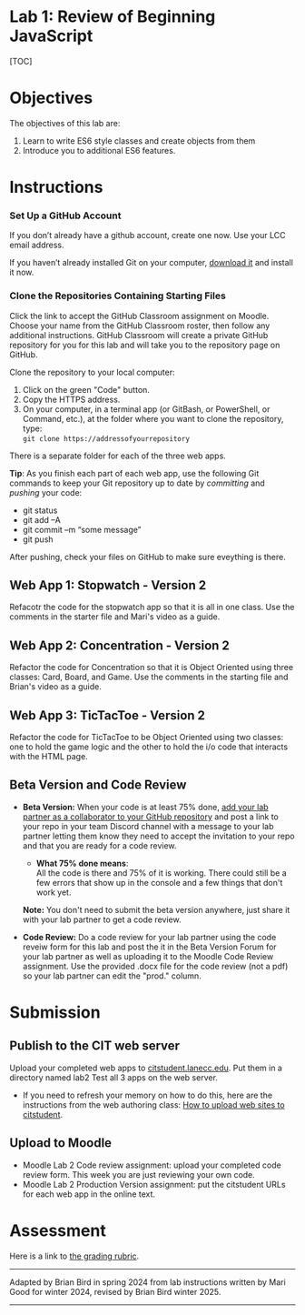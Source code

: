 <h1>Lab 1: Review of Beginning JavaScript</h1>

[TOC]

# Objectives

The objectives of this lab are:

1. Learn to write ES6 style classes and create objects from them
2. Introduce you to additional ES6 features.



# Instructions

### Set Up a GitHub Account

If you don’t already have a github account, create one now. Use your LCC email address. 

If you haven’t already installed Git on your computer, [download it](https://git-scm.com/downloads) and install it now.

### Clone the Repositories Containing Starting Files

Click the link to accept the GitHub Classroom assignment on Moodle. Choose your name from the GitHub Classroom roster, then follow any additional instructions. GitHub Classroom will create a private GitHub repository for you for this lab and will take you to the repository page on GitHub. 

Clone the repository to your local computer:

1. Click on the green "Code" button.
2. Copy the HTTPS address.
3. On your computer, in a terminal app (or GitBash, or PowerShell, or Command, etc.), at the folder where you want to clone the repository, type:  
   `git clone https://addressofyourrepository`

There is a separate folder for each of the three web apps.

**Tip**: As you finish each part of each web app, use the following Git commands to keep your Git repository up to date by *committing* and  *pushing* your code:

- git status
- git add –A
- git commit –m “some message”
- git push

After pushing, check your files on GitHub to make sure eveything is there.

## Web App 1: Stopwatch - Version 2

Refacotr the code for the stopwatch app so that it is all in one class. Use the comments in the starter file and Mari's video as a guide.

## Web App 2: Concentration - Version 2

Refactor the code for Concentration so that it is Object Oriented using three classes: Card, Board, and Game. Use the comments in the starting file and Brian's video as a guide.

## Web App 3: TicTacToe - Version 2

Refactor the code for TicTacToe to be Object Oriented using two classes: one to hold the game logic and the other to hold the i/o code that interacts with the HTML page.

## Beta Version and Code Review

- **Beta Version:** When your code is at least 75% done, [add your lab partner as a collaborator to your GitHub repository](https://docs.github.com/en/account-and-profile/setting-up-and-managing-your-personal-account-on-github/managing-access-to-your-personal-repositories/inviting-collaborators-to-a-personal-repository) and post a link to your repo in your team Discord channel with a  message to your lab partner letting them know they need to accept the invitation to your repo and that you are ready for a code review.

  - **What 75% done means**:  
    All the code is there and 75% of it is working. There could still be a  few errors that show up in the console and a few things that don't work yet.

  **Note:** You don't need to submit the beta version anywhere, just share it with your lab partner to get a code review.

- **Code Review:** Do a code review for your lab partner using the code reveiw form for this lab and post the it in the Beta Version Forum for your lab partner as well as uploading it to the Moodle Code Review assignment. Use the provided .docx file for the code review (not a pdf) so your lab partner can edit the  "prod." column.



# Submission

## Publish to the CIT web server  
Upload your completed web apps to [citstudent.lanecc.edu](http://citstudent.lanecc.edu).  Put them in a directory named lab2 Test all 3 apps on the web server.  

- If you need to refresh your memory on how to do this, here are the instructions from the web authoring class: [How to upload web sites to citstudent](https://lcc-cit.github.io/CIS195-CourseMaterials/Lessons/UploadingWebSites.html).

## Upload to Moodle

- Moodle Lab 2 Code review assignment: upload your completed code review form. This week you are just reviewing your own code.
- Moodle Lab 2 Production Version assignment:  put the citstudent URLs for each web app in the online text.

# Assessment

Here is a link to [the grading rubric](https://lcc-cit.github.io/CS233JS-CourseMaterials/Labs/Lab02/CS233JS_Lab02_Rubric.htm).

  

----

Adapted by Brian Bird in spring 2024 from lab instructions written by Mari Good for winter 2024, revised by Brian Bird winter <time>2025</time>.

---